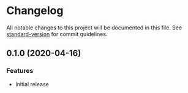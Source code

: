 # Changelog

All notable changes to this project will be documented in this file. See [standard-version](https://github.com/conventional-changelog/standard-version) for commit guidelines.

<a name="0.1.0"></a>

## 0.1.0 (2020-04-16)

### Features

- Initial release
